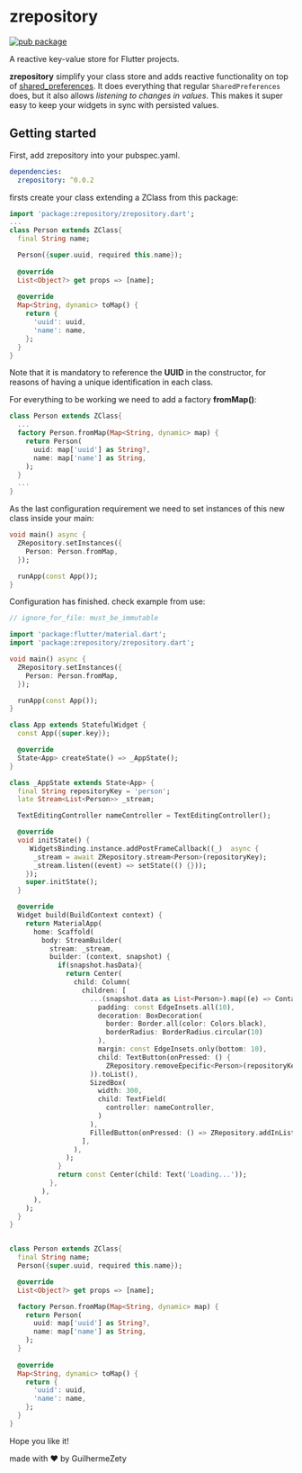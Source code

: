# zrepository

[![pub package](https://img.shields.io/pub/v/zrepository.svg)](https://pub.dartlang.org/packages/zrepository)

A reactive key-value store for Flutter projects.

**zrepository** simplify your class store and adds reactive functionality on top of [shared_preferences](https://pub.dartlang.org/packages/shared_preferences). It does everything that regular `SharedPreferences` does, but it also allows _listening to changes in values_. This makes it super easy to keep your widgets in sync with persisted values.

## Getting started

First, add zrepository into your pubspec.yaml.

```yaml
dependencies:
  zrepository: ^0.0.2
```

firsts create your class extending a ZClass from this package:


```dart
import 'package:zrepository/zrepository.dart';
...
class Person extends ZClass{
  final String name;

  Person({super.uuid, required this.name});
  
  @override
  List<Object?> get props => [name];
  
  @override
  Map<String, dynamic> toMap() {
    return {
      'uuid': uuid,
      'name': name,
    };
  }
}
```

Note that it is mandatory to reference the **UUID** in the constructor, for reasons of having a unique identification in each class.

For everything to be working we need to add a factory **fromMap()**:

```dart
class Person extends ZClass{
  ...
  factory Person.fromMap(Map<String, dynamic> map) {
    return Person(
      uuid: map['uuid'] as String?,
      name: map['name'] as String,
    );
  }
  ...
}
```

As the last configuration requirement we need to set instances of this new class inside your main:


```dart
void main() async {
  ZRepository.setInstances({
    Person: Person.fromMap,
  });

  runApp(const App());
}
```

Configuration has finished.
check example from use:

```dart
// ignore_for_file: must_be_immutable

import 'package:flutter/material.dart';
import 'package:zrepository/zrepository.dart';

void main() async {
  ZRepository.setInstances({
    Person: Person.fromMap,
  });

  runApp(const App());
}

class App extends StatefulWidget {
  const App({super.key});

  @override
  State<App> createState() => _AppState();
}

class _AppState extends State<App> {
  final String repositoryKey = 'person';
  late Stream<List<Person>> _stream;

  TextEditingController nameController = TextEditingController();

  @override
  void initState() {
     WidgetsBinding.instance.addPostFrameCallback((_)  async {
      _stream = await ZRepository.stream<Person>(repositoryKey);
      _stream.listen((event) => setState(() {}));
    });
    super.initState();
  }

  @override
  Widget build(BuildContext context) {
    return MaterialApp(
      home: Scaffold(
        body: StreamBuilder(
          stream: _stream,
          builder: (context, snapshot) {
            if(snapshot.hasData){
              return Center(
                child: Column(
                  children: [
                    ...(snapshot.data as List<Person>).map((e) => Container(
                      padding: const EdgeInsets.all(10),
                      decoration: BoxDecoration(
                        border: Border.all(color: Colors.black),
                        borderRadius: BorderRadius.circular(10)
                      ),
                      margin: const EdgeInsets.only(bottom: 10),
                      child: TextButton(onPressed: () {
                        ZRepository.removeEpecific<Person>(repositoryKey, item: e);}, child: Text(e.name), ),
                    )).toList(),
                    SizedBox(
                      width: 300,
                      child: TextField(
                        controller: nameController,
                      )
                    ),
                    FilledButton(onPressed: () => ZRepository.addInList(key: repositoryKey, object: Person(name: nameController.text)), child: const Text('Add'))
                  ],
                ),
              );
            }
            return const Center(child: Text('Loading...'));
          },
        ),
      ),
    );
  }
}


class Person extends ZClass{
  final String name;
  Person({super.uuid, required this.name});

  @override
  List<Object?> get props => [name];

  factory Person.fromMap(Map<String, dynamic> map) {
    return Person(
      uuid: map['uuid'] as String?,
      name: map['name'] as String,
    );
  }
  
  @override
  Map<String, dynamic> toMap() {
    return {
      'uuid': uuid,
      'name': name,
    };
  }
}
```

Hope you like it!

made with ❤️ by GuilhermeZety
